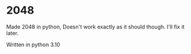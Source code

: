 # 2048
Made 2048 in python, Doesn't work exactly as it should though.
I'll fix it later.

Written in python 3.10
